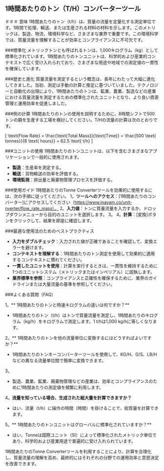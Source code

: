 ## 1時間あたりのトン（T/H）コンバーターツール

＃＃＃ 意味
1時間あたりのトン（t/h）は、質量の流量を定量化する測定単位です。1時間で処理、輸送、または生産される材料の材料を示します。このメトリックは、製造、物流、環境科学など、さまざまな業界で重要です。この環境科学では、質量流量を理解することが効率とコンプライアンスに不可欠です。

###標準化
メトリックトンとも呼ばれるトンは、1,000キログラム（kg）として標準化されています。1時間あたりのトンユニットは、科学的および産業的コンテキストで広く受け入れられており、さまざまな用途や地域での測定値の一貫性を確保しています。

###歴史と進化
質量流量を測定するという概念は、長年にわたって大幅に進化してきました。当初、測定は手動の計算と推定に基づいていました。テクノロジーと自動化の出現により、1時間あたりのトンは、鉱業、農業、製造などの産業における質量流量を測定するための標準化されたユニットとなり、より良い資源管理と運用効率を促進しました。

###例の計算
1時間あたりのトンの使用を説明するために、8時間シフトで500トンの鋼を生産する工場を検討してください。T/Hの流量の計算は次のとおりです。

\[ \text{Flow Rate} = \frac{\text{Total Mass}}{\text{Time}} = \frac{500 \text{ tonnes}}{8 \text{ hours}} = 62.5 \text{ t/h} \]

###ユニットの使用
1時間あたりのトンユニットは、以下を含むさまざまなアプリケーションで一般的に使用されます。
-  **製造**：生産率を測定する。
-  **輸送**：貨物輸送の効率を評価する。
-  **環境監視**：排出量と廃棄物管理プロセスを評価する。

###使用ガイド
1時間あたりのTonne Converterツールを効果的に使用するには、次の手順に従ってください。
1。**ツールへのアクセス**：[1時間あたりのコンバーター]にアクセスしてください（https://www.inayam.co/unit-nverter/flow_rate_mass）。
2。**入力値**：トンに質量流量を入力するか、ドロップダウンメニューから目的のユニットを選択します。
3。
4。**計算**：[変換]ボタンをクリックして、結果を即座に確認します。

###最適な使用法のためのベストプラクティス
-  **入力をダブルチェック**：入力された値が正確であることを確認して、変換エラーを避けます。
-  **コンテキストを理解する**：1時間あたりのトン測定を使用して効果的に適用するコンテキストに慣れてください。
-  **一貫したユニットを使用**：計算を実行するときは、一貫性を維持するために1つのユニットシステム（メトリックまたはインペリアル）に固執します。
-  **業界標準を参照**：コンプライアンスと正確性を確保するために、業界のガイドラインまたは大量流量の基準を参照してください。

###よくある質問（FAQ）

1。** 1時間あたりのトンと時速キログラムの違いは何ですか？**
-  1時間あたりのトン（t/h）はトンで質量流量を測定し、1時間あたりのキログラム（kg/h）をキログラムで測定します。1 t/hは1,000 kg/hに等しくなります。

2。** 1時間あたりのトンを他の流量単位に変換するにはどうすればよいですか？**
-  1時間あたりのトンネーコンバーターツールを使用して、KG/H、G/S、LB/Hなどの異なる流量単位間で簡単に変換できます。

3。
- 製造、農業、鉱業、廃棄物管理などの産業は、効率とコンプライアンスのために1時間あたりの測定値を頻繁に利用します。

4。**流量を知っている場合、生成された総大量を計算できますか？**
- はい、流量（t/h）に操作の時間（時間）を掛けることで、総質量を計算できます。

5。** 1時間あたりのトンユニットはグローバルに標準化されていますか？**
- はい、Tonneは国際ユニット（SI）によって標準化されたメトリック単位であり、科学的および産業用途で普遍的に受け入れられています。

1時間あたりのTonne Converterツールを利用することにより、計算を合理化し、質量流量の理解を高め、最終的にはそれぞれの分野での運用効率と意思決定を改善できます。